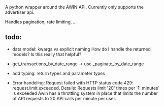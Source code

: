 A python wrapper around the AWIN API.
Currently only supports the advertiser api.

Handles pagination, rate limiting, ...




## todo:
- data model:
    kwargs vs explicit naming
    How do I handle the returned models? Is this really that helpful?

- get_transactions_by_date_range
    -> use _paginate_by_date_range
- add typing: return types and parameter types

- Error handeling:
    Request failed with HTTP status code 429: request.limit.exceeded. Details: Requests limit '20' times per '1' minutes' is exceeded
    Awin has a throttling system in place that limits the number of API requests to 20 API calls per minute per user.